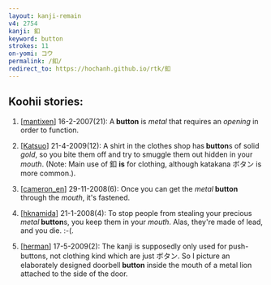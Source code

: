 ```yaml
---
layout: kanji-remain
v4: 2754
kanji: 釦
keyword: button
strokes: 11
on-yomi: コウ
permalink: /釦/
redirect_to: https://hochanh.github.io/rtk/釦
---
```


## Koohii stories: 

1) [<a href="http://kanji.koohii.com/profile/mantixen">mantixen</a>] 16-2-2007(21): A<strong> button</strong> is <em>metal</em> that requires an <em>opening</em> in order to function.

2) [<a href="http://kanji.koohii.com/profile/Katsuo">Katsuo</a>] 21-4-2009(12): A shirt in the clothes shop has<strong> button</strong>s of solid <em>gold</em>, so you bite them off and try to smuggle them out hidden in your <em>mouth</em>. (Note: Main use of 釦 <strong>is</strong> for clothing, although katakana ボタン is more common.).

3) [<a href="http://kanji.koohii.com/profile/cameron_en">cameron_en</a>] 29-11-2008(6): Once you can get the <em>metal</em><strong> button</strong> through the <em>mouth</em>, it&#039;s fastened.

4) [<a href="http://kanji.koohii.com/profile/hknamida">hknamida</a>] 21-1-2008(4): To stop people from stealing your precious <em>metal</em><strong> button</strong>s, you keep them in your <em>mouth</em>. Alas, they&#039;re made of lead, and you die. :-(.

5) [<a href="http://kanji.koohii.com/profile/herman">herman</a>] 17-5-2009(2): The kanji is supposedly only used for push-buttons, not clothing kind which are just ボタン. So I picture an elaborately designed doorbell<strong> button</strong> inside the mouth of a metal lion attached to the side of the door.

